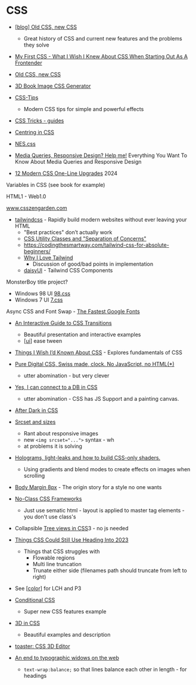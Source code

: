 CSS
===

* [ [blog] Old CSS, new CSS ](https://eev.ee/blog/2020/02/01/old-css-new-css/)
    * Great history of CSS and current new features and the problems they solve
* [My First CSS - What I Wish I Knew About CSS When Starting Out As A Frontender](https://engineering.kablamo.com.au/posts/2021/my-first-css)
* [Old CSS, new CSS](https://eev.ee/blog/2020/02/01/old-css-new-css/)
* [3D Book Image CSS Generator](https://3d-book-css.netlify.app/)
* [CSS-Tips](https://markodenic.com/css-tips/)
    * Modern CSS tips for simple and powerful effects
* [CSS Tricks - guides](https://css-tricks.com/guides/)
* [Centring in CSS](https://web.dev/centering-in-css/)
* [NES.css](https://nostalgic-css.github.io/NES.css/)

* [Media Queries, Responsive Design? Help me!](https://engineering.kablamo.com.au/posts/2023/media-queries-and-responsive-design/) Everything You Want To Know About Media Queries and Responsive Design

* [12 Modern CSS One-Line Upgrades](https://moderncss.dev/12-modern-css-one-line-upgrades/) 2024

Variables in CSS (see book for example)

HTML1 - Web1.0

www.csszengarden.com

* [tailwindcss](https://tailwindcss.com/) - Rapidly build modern websites without ever leaving your HTML
    * "Best practices" don’t actually work
    * [CSS Utility Classes and "Separation of Concerns"](https://adamwathan.me/css-utility-classes-and-separation-of-concerns/)
    * https://codingthesmartway.com/tailwind-css-for-absolute-beginners/
    * [Why I Love Tailwind](https://mxstbr.com/thoughts/tailwind/)
        * Discussion of good/bad points in implementation
    * [daisyUI](https://daisyui.com/) - Tailwind CSS Components 


MonsterBoy title project?

* Windows 98 UI [98.css](https://jdan.github.io/98.css/)
* Windows 7 UI [7.css](https://github.com/khang-nd/7.css)

Async CSS and Font Swap - [The Fastest Google Fonts](https://csswizardry.com/2020/05/the-fastest-google-fonts/)

* [An Interactive Guide to CSS Transitions](https://www.joshwcomeau.com/animation/css-transitions/)
    * Beautiful presentation and interactive examples
    * [[ui]] ease tween
* [Things I Wish I’d Known About CSS](https://cssfordesigners.com/articles/things-i-wish-id-known-about-css) - Explores fundamentals of CSS

* [Pure Digital CSS, Swiss made, clock. No JavaScript, no HTML(*)](https://www.quaxio.com/pure_css_digital_clock.html)
    * utter abomination - but very clever
* [Yes, I can connect to a DB in CSS](https://www.leemeichin.com/posts/yes-i-can-connect-to-a-db-in-css.html)
    * utter abomination - CSS has JS Support and a painting canvas.

* [After Dark in CSS](https://www.bryanbraun.com/after-dark-css/)


* [Srcset and sizes](https://ericportis.com/posts/2014/srcset-sizes/)
    * Rant about responsive images
    * new `<img srcset="...">` syntax - wh
    * at problems it is solving


* [Holograms, light-leaks and how to build CSS-only shaders.](https://robbowen.digital/wrote-about/css-blend-mode-shaders/)
    * Using gradients and blend modes to create effects on images when scrolling

* [Body Margin 8px](https://www.miriamsuzanne.com/2022/07/04/body-margin-8px/) - The origin story for a style no one wants 

* [No-Class CSS Frameworks](https://css-tricks.com/no-class-css-frameworks/)
    * Just use sematic html - layout is applied to master tag elements - you don't use class's


* Collapsible [Tree views in CSS](https://iamkate.com/code/tree-views/)3 - no js needed

* [Things CSS Could Still Use Heading Into 2023](https://chriscoyier.net/2022/12/21/things-css-could-still-use-heading-into-2023/)
    * Things that CSS struggles with
        * Flowable regions
        * Multi line truncation
        * Trunate either side (filenames path should truncate from left to right)

* See [[color]] for LCH and P3

* [Conditional CSS](https://ishadeed.com/article/conditional-css/)
    * Super new CSS features example

* [3D in CSS](https://garden.bradwoods.io/notes/css/3d)
    * Beautiful examples and description
* [toaster: CSS 3D Editor](https://petertyliu.github.io/toaster/)

* [An end to typographic widows on the web](https://clagnut.com/blog/2424)     
    * `text-wrap:balance;` so that lines balance each other in length - for headings

[//begin]: # "Autogenerated link references for markdown compatibility"
[ui]: UI.md "UI - User Interfaces"
[color]: color.md "Color"
[//end]: # "Autogenerated link references"